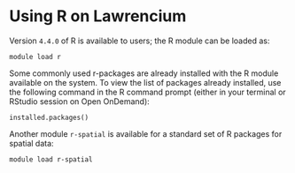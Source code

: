# Using R on Lawrencium

Version `4.4.0` of R is available to users; the R module can be loaded as:

```
module load r
```

Some commonly used r-packages are already installed with the R module available on the system. To view the list of packages already installed, use the following command in the R command prompt (either in your terminal or RStudio session on Open OnDemand):

```
installed.packages()
```

Another module `r-spatial` is available for a standard set of R packages for spatial data:

```
module load r-spatial
```

